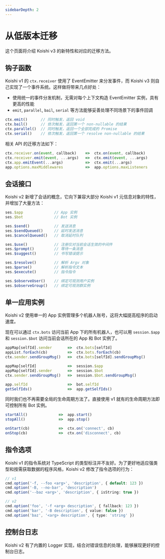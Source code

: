 ```yaml
---
sidebarDepth: 2
---
```


# 从低版本迁移

这个页面将介绍 Koishi v3 的新特性和对应的迁移方法。

## 钩子函数

Koishi v1 的 `ctx.receiver` 使用了 EventEmitter 来分发事件，而 Koishi v3 则自己实现了一个事件系统。这样做将带来几点好处：

- 使用统一的事件分发机制，无需对每个上下文构造 EventEmitter 实例，具有更高的性能
- `emit`, `parallel`, `bail`, `serial` 等方法能够妥善处理不同场景下的事件回调

```ts
ctx.emit()      // 同时触发，返回 void
ctx.bail()      // 依次触发，返回第一个 non-nullable 的结果
ctx.parallel()  // 同时触发，返回一个全部完成的 Promise
ctx.serial()    // 依次触发，返回第一个 resolve non-nullable 的结果
```

相关 API 的迁移方法如下：

```ts
ctx.receiver.on(event, callback)    =>  ctx.on(event, callback)
ctx.receiver.emit(event, ...args)   =>  ctx.emit(event, ...args)
ctx.app.emitEvent(...args)          =>  ctx.emit(...args)
app.options.maxMiddlewares          =>  app.options.maxListeners
```

## 会话接口

Koishi v2 新增了会话的概念，它向下兼容大部分 Koishi v1 元信息对象的特性，并增加了大量方法：

```ts
ses.$app              // App 实例
ses.$bot              // Bot 实例

ses.$send()           // 发送消息
ses.$sendQueued()     // 延时发送消息
ses.$cancelQueued()   // 取消延时队列

ses.$use()            // 注册仅对当前会话生效的中间件
ses.$prompt()         // 等待一条消息
ses.$suggest()        // 书写错误提示

ses.$resolve()        // 解析 Argv 对象
ses.$parse()          // 解析指令文本
ses.$execute()        // 指令指令

ses.$observeUser()    // 绑定可观测用户实例
ses.$observeGroup()   // 绑定可观测群实例
```

## 单一应用实例

Koishi v2 使用单一的 App 实例管理多个机器人账号，这将大幅提高程序的启动速度。

现在可以通过 `ctx.bots` 访问当前 App 下的所有机器人，也可以用 `session.$app` 和 `session.$bot` 访问当前会话所在的 App 和 Bot 实例了。

```ts
appMap[selfId].sender       =>  ctx.bots[selfId]
appList.forEach(cb)         =>  ctx.bots.forEach(cb)
ctx.sender.sendGroupMsg()   =>  ctx.bots[selfId].sendGroupMsg()

appMap[selfId]              =>  session.$app
appMap[selfId].sender       =>  session.$bot
ctx.sender.sendGroupMsg()   =>  session.$bot.sendGroupMsg()

app.selfId                  =>  bot.selfId
getSelfIds()                =>  app.getSelfIds()
```

同时我们也不再需要全局的生命周期方法了。直接使用 v1 就有的生命周期方法即可控制所有 Bot 实例。

```ts
startAll()              =>  app.start()
stopAll()               =>  app.stop()

onStart(cb)             =>  ctx.on('connect', cb)
onStop(cb)              =>  ctx.on('disconnect', cb)
```

## 指令选项

Koishi v1 的指令系统对 TypeScript 的类型标注并不友好。为了更好地适应强类型和按需获取数据的程序风格，Koishi v2 修改了指令选项的行为：

```ts
// v1
cmd.option('-f, --foo <arg>', 'description', { default: 123 })
cmd.option('-B, --no-bar', 'description')
cmd.option('--baz <arg>', 'description', { isString: true })

// v2
cmd.option('foo', '-f <arg> description', { fallback: 123 })
cmd.option('bar', '-B description', { value: false })
cmd.option('baz', '<arg> description', { type: 'string' })
```

## 控制台日志

Koishi v2 有了内置的 Logger 实现，结合对错误信息的处理，能够展现更好的控制台日志。
